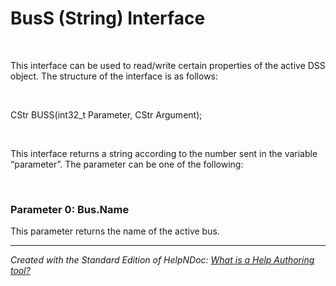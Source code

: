# BusS (String) Interface

&nbsp;

This interface can be used to read/write certain properties of the active DSS object. The structure of the interface is as follows:

&nbsp;

CStr BUSS(int32\_t Parameter, CStr Argument);

&nbsp;

This interface returns a string according to the number sent in the variable “parameter”. The parameter can be one of the following:

&nbsp;

### Parameter 0: Bus.Name

This parameter returns the name of the active bus.


***
_Created with the Standard Edition of HelpNDoc: [What is a Help Authoring tool?](<https://www.helpauthoringsoftware.com>)_
